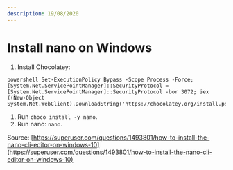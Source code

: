 ```yaml
---
description: 19/08/2020
---
```


# Install nano on Windows

1. Install Chocolatey:

```text
powershell Set-ExecutionPolicy Bypass -Scope Process -Force; [System.Net.ServicePointManager]::SecurityProtocol = [System.Net.ServicePointManager]::SecurityProtocol -bor 3072; iex ((New-Object System.Net.WebClient).DownloadString('https://chocolatey.org/install.ps1'))
```

1. Run `choco install -y nano`.
2. Run nano: `nano`.

Source: [https://superuser.com/questions/1493801/how-to-install-the-nano-cli-editor-on-windows-10](https://superuser.com/questions/1493801/how-to-install-the-nano-cli-editor-on-windows-10)

